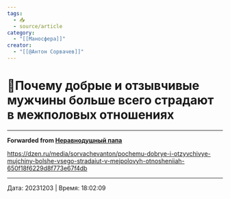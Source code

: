```yaml
---
tags:
  - 📥
  - source/article
category:
  - "[[Маносфера]]"
creator:
  - "[[@Антон Сорвачев]]"
---
```


# 📜Почему добрые и отзывчивые мужчины больше всего страдают в межполовых отношениях




***

**Forwarded from [Неравнодушный папа](https://t.me/MensConsult/1638)**

https://dzen.ru/media/sorvachevanton/pochemu-dobrye-i-otzyvchivye-mujchiny-bolshe-vsego-stradaiut-v-mejpolovyh-otnosheniiah-650f18f6229d8f773e67f4db

---

Дата: 20231203 | Время: 18:02:09